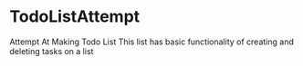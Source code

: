 # TodoListAttempt
Attempt At Making Todo List
This list has basic functionality of creating and deleting tasks on a list
